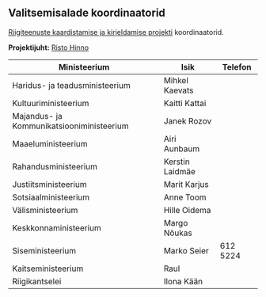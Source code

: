 ## Valitsemisalade koordinaatorid

[Riigiteenuste kaardistamise ja kirjeldamise projekti](https://github.com/MKM-ITAO/riigiteenused) koordinaatorid.

__Projektijuht:__ [Risto Hinno](https://github.com/RRisto "https://github.com/RRisto")

Ministeerium | Isik | Telefon
--- | --- | ---
Haridus- ja teadusministeerium | Mihkel Kaevats | 
Kultuuriministeerium | Kaitti Kattai | 
Majandus- ja Kommunikatsiooniministeerium | Janek Rozov | 
Maaeluministeerium |  Airi Aunbaum | 
Rahandusministeerium | Kerstin Laidmäe | 
Justiitsministeerium | Marit Karjus | 
Sotsiaalministeerium | Anne Toom |  
Välisministeerium |  Hille Oidema | 
Keskkonnaministeerium | Margo Nõukas | 
Siseministeerium | Marko Seier | 612 5224
Kaitseministeerium | Raul |
Riigikantselei | Ilona Kään |


